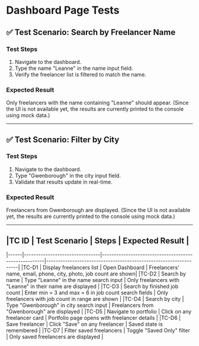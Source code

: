# Dashboard Page Tests

## ✅ Test Scenario: Search by Freelancer Name

### Test Steps
1. Navigate to the dashboard.
2. Type the name "Leanne" in the name input field.
3. Verify the freelancer list is filtered to match the name.

### Expected Result
Only freelancers with the name containing "Leanne" should appear. (Since the UI is not available yet, the results are currently printed to the console using mock data.)

---

## ✅ Test Scenario: Filter by City

### Test Steps
1. Navigate to the dashboard.
2. Type "Gwenborough" in the city input field.
3. Validate that results update in real-time.

### Expected Result
Freelancers from Gwenborough are displayed. (Since the UI is not available yet, the results are currently printed to the console using mock data.)

---


## |TC ID | Test Scenario                  | Steps                                                | Expected Result                                                  |
   |------|--------------------------------|------------------------------------------------------|------------------------------------------------------------------|
   |TC-D1 | Display freelancers list       | Open Dashboard                                       | Freelancers' name, email, phone, city, photo, job count are shown|
   |TC-D2 | Search by name                 | Type "Leanne" in the name search input               | Only freelancers with "Leanne" in their name are displayed       |
   |TC-D3 | Search by finished job count   | Enter min = 3 and max = 6 in job count search fields | Only freelancers with job count in range are shown               |
   |TC-D4 | Search by city                 | Type "Gwenborough" in city search input              | Freelancers from "Gwenborough" are displayed                     |
   |TC-D5 | Navigate to portfolio          | Click on any freelancer card                         | Portfolio page opens with freelancer details                     |
   |TC-D6 | Save freelancer                | Click "Save" on any freelancer                       | Saved state is remembered                                        |
   |TC-D7 | Filter saved freelancers       | Toggle "Saved Only" filter                           | Only saved freelancers are displayed                             |
